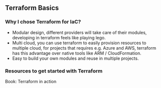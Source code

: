## Terraform Basics

### Why I chose Terraform for IaC?
* Modular design, different providers will take care of their modules, developing in terraform feels like playing lego. 
* Multi cloud, you can use terraform to easily provision resources to multiple cloud, for projects that requires e.g. Azure and AWS, terraform has this advantage over native tools like ARM / CloudFormation.  
* Easy to build your own modules and reuse in multiple projects.

### Resources to get started with Terraform
Book: Terraform in action
